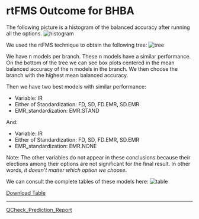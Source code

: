 # rtFMS Outcome for BHBA

The following picture is a histogram of the balanced accuracy after running all the options.
![histogram](https://github.com/JFMandujanoR/QCheck_Prediction_Report/blob/master/Hist_Binary_Bal_Acc_GLMNET_BHBA.png)

We used the rtFMS technique to obtain the following tree:
![tree](https://github.com/JFMandujanoR/QCheck_Prediction_Report/blob/master/Tree_Binary_Bal_Acc_GLMNET_BHBA.png)

We have n models per branch. These n models have a similar performance. On the bottom of the tree we can see box plots centered in the mean balanced accuracy of the n models in the branch. We then choose the branch with the highest mean balanced accuracy.

Then we have two best models with similar performance:

- Variable: IR
- Either of Standardization: FD, SD, FD.EMR, SD.EMR
- EMR_standardization: EMR.STAND

And: 

- Variable: IR
- Either of Standardization: FD, SD, FD.EMR, SD.EMR
- EMR_standardization: EMR.NONE

Note: The other variables do not appear in these conclusions because their elections among their options are not significant for the final result. In other words, _it doesn't matter which option we choose_.

We can consult the complete tables of these models here:
![table](https://github.com/JFMandujanoR/QCheck_Prediction_Report/blob/master/BHBA_tables.PNG)

[Download Table](https://github.com/JFMandujanoR/QCheck_Prediction_Report/blob/master/dat1_BHBA.xlsx)

_________________________________________________________________________________________________________________________________
[QCheck_Prediction_Report](https://github.com/JFMandujanoR/QCheck_Prediction_Report/blob/master/README.md)
